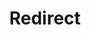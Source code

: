 ﻿---
layout: src/layouts/Redirect.astro
title: Redirect
redirect: /docs/octopus-rest-api/cli/octopus-worker-pool-static-view
pubDate:  2023-01-01
navSearch: false
navSitemap: false
navMenu: false
---
